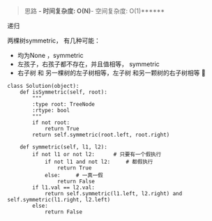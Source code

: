 > 思路
******- 时间复杂度: O(N)******- 空间复杂度: O(1)******

递归

两棵树symmetric， 有几种可能：

- 均为None ，symmetric
- 左孩子，右孩子都不存在，并且值相等， symmetric
- 右子树 和 另一棵树的左子树相等，左子树 和另一颗树的右子树相等 🌲

```python3
class Solution(object):
    def isSymmetric(self, root):
        """
        :type root: TreeNode
        :rtype: bool
        """
        if not root:
            return True
        return self.symmetric(root.left, root.right)
        
    def symmetric(self, l1, l2):
        if not l1 or not l2:      # 只要有一个假执行
            if not l1 and not l2:     # 都假执行
                return True
            else:     # 一真一假
                return False
        if l1.val == l2.val:
            return self.symmetric(l1.left, l2.right) and self.symmetric(l1.right, l2.left)
        else:
            return False
```
